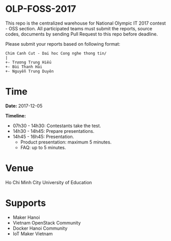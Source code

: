 # OLP-FOSS-2017
 This repo is the centralized warehouse for National Olympic IT 2017 contest - OSS section. All participated teams must submit the reports, source codes, documents by sending Pull Request to this repo before deadline.


Please submit your reports based on following format:

```
Chim Canh Cut - Dai hoc Cong nghe thong tin/
|
+- Trương Trung Hiếu
+- Bùi Thanh Hải
+- Nguyễn Trung Duyên
```

# Time

**Date:** 2017-12-05

**Timeline:**

- 07h30 - 14h30: Contestants take the test.
- 14h30 - 14h45: Prepare presentations.
- 14h45 - 16h45: Presentation.
    * Product presentation: maximum 5 minutes.
    * FAQ: up to 5 minutes.

# Venue
Ho Chi Minh City University of Education

# Supports

- Maker Hanoi
- Vietnam OpenStack Community
- Docker Hanoi Community
- IoT Maker Vietnam